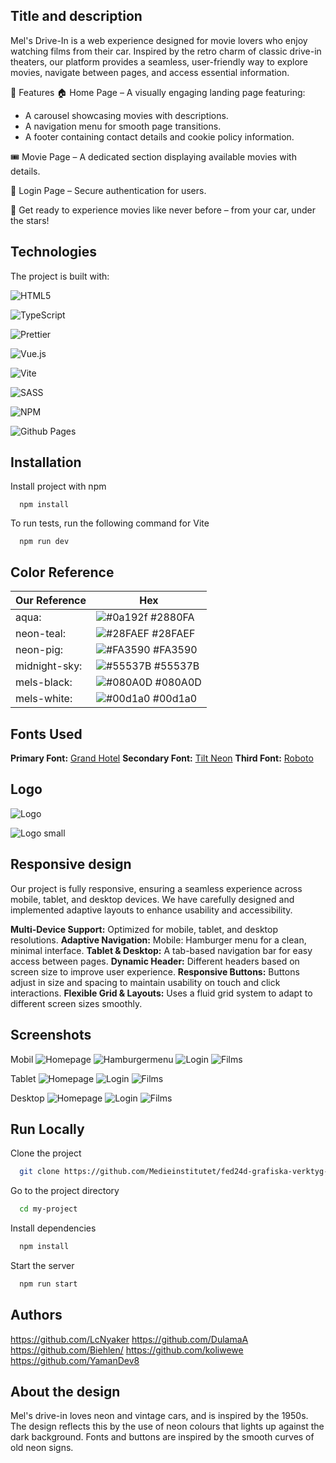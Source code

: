 ## Title and description

Mel's Drive-In is a web experience designed for movie lovers who enjoy watching films from their car. Inspired by the retro charm of classic drive-in theaters, our platform provides a seamless, user-friendly way to explore movies, navigate between pages, and access essential information.

🚗 Features
🏠 Home Page – A visually engaging landing page featuring:

- A carousel showcasing movies with descriptions.
- A navigation menu for smooth page transitions.
- A footer containing contact details and cookie policy information.

🎟️ Movie Page – A dedicated section displaying available movies with details.

🔐 Login Page – Secure authentication for users.

🎥 Get ready to experience movies like never before – from your car, under the stars!

## Technologies

The project is built with:

![HTML5](https://img.shields.io/badge/html5-%23E34F26.svg?style=for-the-badge&logo=html5&logoColor=white)

![TypeScript](https://img.shields.io/badge/typescript-%23007ACC.svg?style=for-the-badge&logo=typescript&logoColor=white)

![Prettier](https://img.shields.io/badge/prettier-%23F7B93E.svg?style=for-the-badge&logo=prettier&logoColor=black)

![Vue.js](https://img.shields.io/badge/vuejs-%2335495e.svg?style=for-the-badge&logo=vuedotjs&logoColor=%234FC08D)

![Vite](https://img.shields.io/badge/vite-%23646CFF.svg?style=for-the-badge&logo=vite&logoColor=white)

![SASS](https://img.shields.io/badge/SASS-hotpink.svg?style=for-the-badge&logo=SASS&logoColor=white)

![NPM](https://img.shields.io/badge/NPM-%23CB3837.svg?style=for-the-badge&logo=npm&logoColor=white)

![Github Pages](https://img.shields.io/badge/github%20pages-121013?style=for-the-badge&logo=github&logoColor=white)

## Installation

Install project with npm

```
  npm install
```

To run tests, run the following command for Vite

```
  npm run dev
```

## Color Reference

| Our Reference         | Hex                                                              |
|--------------|------------------------------------------------------------------|
| aqua: | ![#0a192f](https://dummyimage.com/200x100/2880FA/2880FA) #2880FA |
| neon-teal: | ![#28FAEF](https://dummyimage.com/200x100/28FAEF/28FAEF) #28FAEF |
| neon-pig: | ![#FA3590](https://dummyimage.com/200x100/FA3590/FA3590) #FA3590 |
| midnight-sky: | ![#55537B](https://dummyimage.com/200x100/55537B/55537B) #55537B |
| mels-black: | ![#080A0D](https://dummyimage.com/200x100/080A0D/080A0D) #080A0D |
| mels-white: | ![#00d1a0](https://dummyimage.com/200x100/FCFCFF/FCFCFF) #00d1a0 |

## Fonts Used

**Primary Font:** [Grand Hotel](https://fonts.google.com/specimen/Grand+Hotel?query=grand+hotel)
**Secondary Font:** [Tilt Neon](https://fonts.google.com/specimen/Tilt+Neon)
**Third Font:** [Roboto](https://fonts.google.com/specimen/Roboto)

## Logo

![Logo](src/assets/Logo%20big.svg)

![Logo small](src/assets/Logo-small.svg)

## Responsive design

Our project is fully responsive, ensuring a seamless experience across mobile, tablet, and desktop devices. We have carefully designed and implemented adaptive layouts to enhance usability and accessibility.

**Multi-Device Support:**
Optimized for mobile, tablet, and desktop resolutions.
**Adaptive Navigation:**
Mobile: Hamburger menu for a clean, minimal interface.
**Tablet & Desktop:**
A tab-based navigation bar for easy access between pages.
**Dynamic Header:**
Different headers based on screen size to improve user experience.
**Responsive Buttons:**
Buttons adjust in size and spacing to maintain usability on touch and click interactions.
**Flexible Grid & Layouts:**
Uses a fluid grid system to adapt to different screen sizes smoothly.

## Screenshots

Mobil
![Homepage](src/assets/screenshots/Screenshot-Homepage-mobil.png)
![Hamburgermenu](src/assets/screenshots/Screenshot-Hamburgermenu.png)
![Login](src/assets/screenshots/Screenshot-Login-mobil.png)
![Films](src/assets/screenshots/Screenshots-Films-mobil.png)

Tablet
![Homepage](src/assets/screenshots/Screenshot-Homepage-tablet.png)
![Login](src/assets/screenshots/Screenshot-Login-tablet.png)
![Films](src/assets/screenshots/Screenshot-Films-Tablet.png)

Desktop
![Homepage](src/assets/screenshots/Screenshot-Homepage-desktop.png)
![Login](src/assets/screenshots/Screenshot-Login-desktop.png)
![Films](src/assets/screenshots/Screenshot-Films-desktop.png)

## Run Locally

Clone the project

```bash
  git clone https://github.com/Medieinstitutet/fed24d-grafiska-verktyg-kattalemurerna/tree/main
```

Go to the project directory

```bash
  cd my-project
```

Install dependencies

```bash
  npm install
```

Start the server

```bash
  npm run start
```

## Authors

https://github.com/LcNyaker
https://github.com/DulamaA
https://github.com/Biehlen/
https://github.com/koliwewe
https://github.com/YamanDev8

## About the design

Mel's drive-in loves neon and vintage cars, and is inspired by the 1950s. The design reflects this by the use of neon colours that lights up against the dark background. Fonts and buttons are inspired by the smooth curves of old neon signs.
